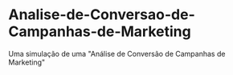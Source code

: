 # Analise-de-Conversao-de-Campanhas-de-Marketing
Uma simulação de uma "Análise de Conversão de Campanhas de Marketing"
